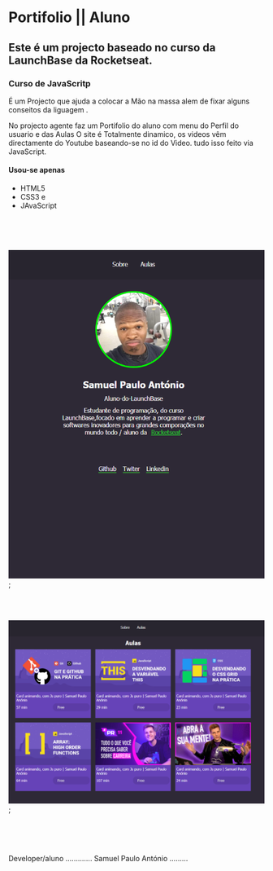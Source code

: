 # Portifolio || Aluno

## Este é um projecto baseado  no curso da  LaunchBase da Rocketseat.
### Curso de JavaScritp 

É um Projecto que ajuda a colocar a Mão na massa alem de fixar alguns conseitos da liguagem .

No projecto agente faz um Portifolio do aluno com menu do Perfil do usuario  e das Aulas 
O site é Totalmente dinamico, os videos vêm directamente do Youtube baseando-se no id do Video.
tudo isso feito via JavaScript.
#### Usou-se apenas 
* HTML5
* CSS3 e
* JAvaScript
<br/>
<br/>
<br/>

![portifolio-perfil](https://github.com/samuelpauloantonio/Portifolio/blob/master/public/img/perfil.png?raw=true);

<br/>
<br/>

![portifolio-Aulas](https://github.com/samuelpauloantonio/Portifolio/blob/master/public/img/Porifolio.png?raw=true);


<br/>
<br/>
<br/>

Developer/aluno ............. Samuel Paulo António .........


